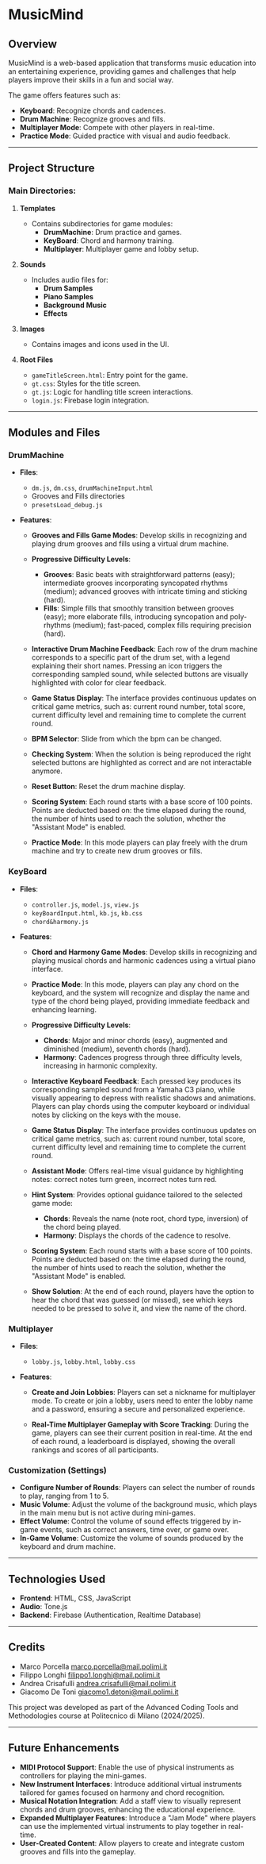 # MusicMind

## Overview
MusicMind is a web-based application that transforms music education into an entertaining experience, providing games and challenges that help players improve their skills in a fun and social way.

The game offers features such as:
- **Keyboard**: Recognize chords and cadences.
- **Drum Machine**: Recognize grooves and fills.
- **Multiplayer Mode**: Compete with other players in real-time.
- **Practice Mode**: Guided practice with visual and audio feedback.

---

## Project Structure

### Main Directories:

1. **Templates**
   - Contains subdirectories for game modules:
     - **DrumMachine**: Drum practice and games.
     - **KeyBoard**: Chord and harmony training.
     - **Multiplayer**: Multiplayer game and lobby setup.

2. **Sounds**
   - Includes audio files for:
     - **Drum Samples**
     - **Piano Samples**
     - **Background Music**
     - **Effects**

3. **Images**
   - Contains images and icons used in the UI.

4. **Root Files**
   - `gameTitleScreen.html`: Entry point for the game.
   - `gt.css`: Styles for the title screen.
   - `gt.js`: Logic for handling title screen interactions.
   - `login.js`: Firebase login integration.


---

## Modules and Files

### **DrumMachine**
- **Files**:
  - `dm.js`, `dm.css`, `drumMachineInput.html`
  - Grooves and Fills directories
  - `presetsLoad_debug.js`
- **Features**:

    - **Grooves and Fills Game Modes**: Develop skills in recognizing and playing drum grooves and fills using a virtual drum machine.  

    - **Progressive Difficulty Levels**:
      - **Grooves**: Basic beats with straightforward patterns (easy); intermediate grooves incorporating syncopated rhythms (medium); advanced grooves with intricate timing and sticking (hard).
      - **Fills**: Simple fills that smoothly transition between grooves (easy); more elaborate fills, introducing syncopation and poly-rhythms (medium); fast-paced, complex fills requiring precision (hard).

    - **Interactive Drum Machine Feedback**: Each row of the drum machine corresponds to a specific part of the drum set, with a legend explaining their short names. Pressing an icon triggers the corresponding sampled sound, while selected buttons are visually highlighted with color for clear feedback.


    - **Game Status Display**: The interface provides continuous updates on critical game metrics, such as: current round number, total score, current difficulty level and remaining time to complete the current round.

    - **BPM Selector**: Slide from which the bpm can be changed. 

    - **Checking System**: When the solution is being reproduced the right selected buttons are highlighted as correct and are not interactable anymore.

    - **Reset Button**: Reset the drum machine display.
      
    - **Scoring System**: Each round starts with a base score of 100 points. Points are deducted based on: the time elapsed during the round, the number of hints used to reach the solution, whether the "Assistant Mode" is enabled.

    - **Practice Mode**: In this mode players can play freely with the drum machine and try to create new drum grooves or fills.

### **KeyBoard**

- **Files**:
  - `controller.js`, `model.js`, `view.js`
  - `keyBoardInput.html`, `kb.js`, `kb.css`
  - `chord&harmony.js`

- **Features**:

    - **Chord and Harmony Game Modes**: Develop skills in recognizing and playing musical chords and harmonic cadences using a virtual piano interface.  

    - **Practice Mode**: In this mode, players can play any chord on the keyboard, and the system will recognize and display the name and type of the chord being played, providing immediate feedback and enhancing learning.    

    - **Progressive Difficulty Levels**:
      - **Chords**: Major and minor chords (easy), augmented and diminished (medium), seventh chords (hard).  
      - **Harmony**: Cadences progress through three difficulty levels, increasing in harmonic complexity.

    - **Interactive Keyboard Feedback**: Each pressed key produces its corresponding sampled sound from a Yamaha C3 piano, while visually appearing to depress with realistic shadows and animations. Players can play chords using the computer keyboard or individual notes by clicking on the keys with the mouse.  

    - **Game Status Display**: The interface provides continuous updates on critical game metrics, such as: current round number, total score, current difficulty level and remaining time to complete the current round.

    - **Assistant Mode**: Offers real-time visual guidance by highlighting notes: correct notes turn green, incorrect notes turn red.  

    - **Hint System**: Provides optional guidance tailored to the selected game mode:
      - **Chords**: Reveals the name (note root, chord type, inversion) of the chord being played. 
      - **Harmony**: Displays the chords of the cadence to resolve.  

    - **Scoring System**: Each round starts with a base score of 100 points. Points are deducted based on: the time elapsed during the round, the number of hints used to reach the solution, whether the "Assistant Mode" is enabled.

    - **Show Solution**: At the end of each round, players have the option to hear the chord that was guessed (or missed), see which keys needed to be pressed to solve it, and view the name of the chord.


### **Multiplayer**

- **Files**:
  - `lobby.js`, `lobby.html`, `lobby.css`

- **Features**:  

  - **Create and Join Lobbies**: Players can set a nickname for multiplayer mode. To create or join a lobby, users need to enter the lobby name and a password, ensuring a secure and personalized experience.  

  - **Real-Time Multiplayer Gameplay with Score Tracking**: During the game, players can see their current position in real-time. At the end of each round, a leaderboard is displayed, showing the overall rankings and scores of all participants.  

### **Customization (Settings)**

- **Configure Number of Rounds**: Players can select the number of rounds to play, ranging from 1 to 5.  
- **Music Volume**: Adjust the volume of the background music, which plays in the main menu but is not active during mini-games.  
- **Effect Volume**: Control the volume of sound effects triggered by in-game events, such as correct answers, time over, or game over.  
- **In-Game Volume**: Customize the volume of sounds produced by the keyboard and drum machine.  

---

## Technologies Used
- **Frontend**: HTML, CSS, JavaScript
- **Audio**: Tone.js
- **Backend**: Firebase (Authentication, Realtime Database)

---

## Credits
- Marco Porcella marco.porcella@mail.polimi.it
- Filippo Longhi filippo1.longhi@mail.polimi.it
- Andrea Crisafulli andrea.crisafulli@mail.polimi.it
- Giacomo De Toni giacomo1.detoni@mail.polimi.it

This project was developed as part of the Advanced Coding Tools and Methodologies course at Politecnico di Milano (2024/2025).

---

## Future Enhancements

- **MIDI Protocol Support**: Enable the use of physical instruments as controllers for playing the mini-games.  
- **New Instrument Interfaces**: Introduce additional virtual instruments tailored for games focused on harmony and chord recognition.  
- **Musical Notation Integration**: Add a staff view to visually represent chords and drum grooves, enhancing the educational experience.  
- **Expanded Multiplayer Features**: Introduce a "Jam Mode" where players can use the implemented virtual instruments to play together in real-time.  
- **User-Created Content**: Allow players to create and integrate custom grooves and fills into the gameplay.  